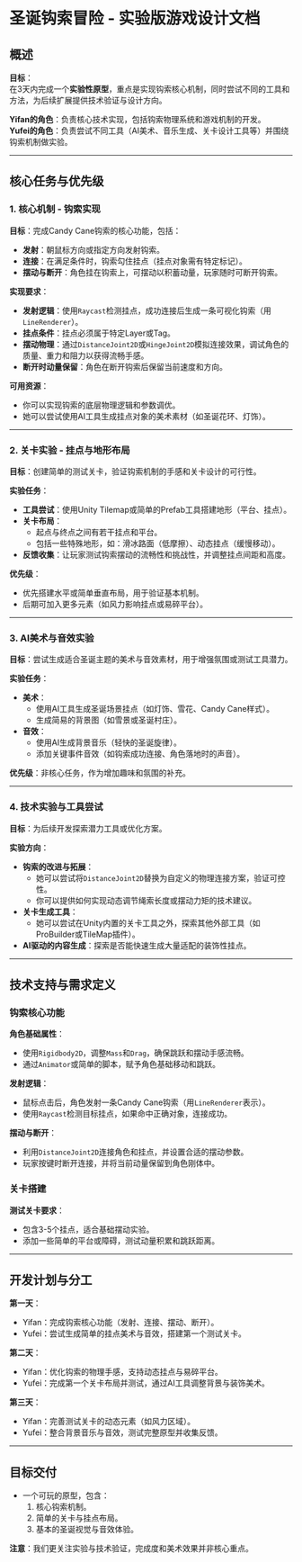 # 圣诞钩索冒险 - 实验版游戏设计文档

## 概述

**目标**：  
在3天内完成一个**实验性原型**，重点是实现钩索核心机制，同时尝试不同的工具和方法，为后续扩展提供技术验证与设计方向。

**Yifan的角色**：负责核心技术实现，包括钩索物理系统和游戏机制的开发。  
**Yufei的角色**：负责尝试不同工具（AI美术、音乐生成、关卡设计工具等）并围绕钩索机制做实验。

---

## 核心任务与优先级

### 1. 核心机制 - 钩索实现
**目标**：完成Candy Cane钩索的核心功能，包括：
- **发射**：朝鼠标方向或指定方向发射钩索。
- **连接**：在满足条件时，钩索勾住挂点（挂点对象需有特定标记）。
- **摆动与断开**：角色挂在钩索上，可摆动以积蓄动量，玩家随时可断开钩索。

**实现要求**：
- **发射逻辑**：使用`Raycast`检测挂点，成功连接后生成一条可视化钩索（用`LineRenderer`）。  
- **挂点条件**：挂点必须属于特定Layer或Tag。  
- **摆动物理**：通过`DistanceJoint2D`或`HingeJoint2D`模拟连接效果，调试角色的质量、重力和阻力以获得流畅手感。  
- **断开时动量保留**：角色在断开钩索后保留当前速度和方向。

**可用资源**：  
- 你可以实现钩索的底层物理逻辑和参数调优。  
- 她可以尝试使用AI工具生成挂点对象的美术素材（如圣诞花环、灯饰）。

---

### 2. 关卡实验 - 挂点与地形布局
**目标**：创建简单的测试关卡，验证钩索机制的手感和关卡设计的可行性。

**实验任务**：
- **工具尝试**：使用Unity Tilemap或简单的Prefab工具搭建地形（平台、挂点）。
- **关卡布局**：  
  - 起点与终点之间有若干挂点和平台。
  - 包括一些特殊地形，如：滑冰路面（低摩擦）、动态挂点（缓慢移动）。  
- **反馈收集**：让玩家测试钩索摆动的流畅性和挑战性，并调整挂点间距和高度。

**优先级**：  
- 优先搭建水平或简单垂直布局，用于验证基本机制。
- 后期可加入更多元素（如风力影响挂点或易碎平台）。

---

### 3. AI美术与音效实验
**目标**：尝试生成适合圣诞主题的美术与音效素材，用于增强氛围或测试工具潜力。

**实验任务**：
- **美术**：
  - 使用AI工具生成圣诞场景挂点（如灯饰、雪花、Candy Cane样式）。
  - 生成简易的背景图（如雪景或圣诞村庄）。
- **音效**：
  - 使用AI生成背景音乐（轻快的圣诞旋律）。
  - 添加关键事件音效（如钩索成功连接、角色落地时的声音）。

**优先级**：非核心任务，作为增加趣味和氛围的补充。

---

### 4. 技术实验与工具尝试
**目标**：为后续开发探索潜力工具或优化方案。

**实验方向**：
- **钩索的改进与拓展**：  
  - 她可以尝试将`DistanceJoint2D`替换为自定义的物理连接方案，验证可控性。  
  - 你可以提供如何实现动态调节绳索长度或摆动力矩的技术建议。
- **关卡生成工具**：  
  - 她可以尝试在Unity内置的关卡工具之外，探索其他外部工具（如ProBuilder或TileMap插件）。
- **AI驱动的内容生成**：探索是否能快速生成大量适配的装饰性挂点。

---

## 技术支持与需求定义

### 钩索核心功能
**角色基础属性**：
- 使用`Rigidbody2D`，调整`Mass`和`Drag`，确保跳跃和摆动手感流畅。
- 通过`Animator`或简单的脚本，赋予角色基础移动和跳跃。

**发射逻辑**：
- 鼠标点击后，角色发射一条Candy Cane钩索（用`LineRenderer`表示）。
- 使用`Raycast`检测目标挂点，如果命中正确对象，连接成功。

**摆动与断开**：
- 利用`DistanceJoint2D`连接角色和挂点，并设置合适的摆动参数。
- 玩家按键时断开连接，并将当前动量保留到角色刚体中。

### 关卡搭建
**测试关卡要求**：
- 包含3-5个挂点，适合基础摆动实验。
- 添加一些简单的平台或障碍，测试动量积累和跳跃距离。

---

## 开发计划与分工

**第一天**：  
- Yifan：完成钩索核心功能（发射、连接、摆动、断开）。  
- Yufei：尝试生成简单的挂点美术与音效，搭建第一个测试关卡。  

**第二天**：  
- Yifan：优化钩索的物理手感，支持动态挂点与易碎平台。  
- Yufei：完成第一个关卡布局并测试，通过AI工具调整背景与装饰美术。  

**第三天**：  
- Yifan：完善测试关卡的动态元素（如风力区域）。  
- Yufei：整合背景音乐与音效，测试完整原型并收集反馈。  

---

## 目标交付
- 一个可玩的原型，包含：  
  1. 核心钩索机制。  
  2. 简单的关卡与挂点布局。  
  3. 基本的圣诞视觉与音效体验。

**注意**：我们更关注实验与技术验证，完成度和美术效果并非核心重点。  

